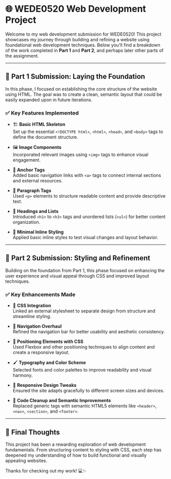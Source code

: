 # 🌐 WEDE0520 Web Development Project

Welcome to my web development submission for WEDE0520! This project showcases my journey through building and refining a website using foundational web development techniques. Below you'll find a breakdown of the work completed in **Part 1** and **Part 2**, and perhaps later other parts of the assignment.

---

## 📁 Part 1 Submission: Laying the Foundation

In this phase, I focused on establishing the core structure of the website using HTML. The goal was to create a clean, semantic layout that could be easily expanded upon in future iterations.

### ✅ Key Features Implemented

- 🏗️ **Basic HTML Skeleton**  
  Set up the essential `<!DOCTYPE html>`, `<html>`, `<head>`, and `<body>` tags to define the document structure.

- 🖼️ **Image Components**  
  Incorporated relevant images using `<img>` tags to enhance visual engagement.

- 🔗 **Anchor Tags**  
  Added basic navigation links with `<a>` tags to connect internal sections and external resources.

- 📝 **Paragraph Tags**  
  Used `<p>` elements to structure readable content and provide descriptive text.

- 📌 **Headings and Lists**  
  Introduced `<h1>` to `<h3>` tags and unordered lists (`<ul>`) for better content organization.

- 🎨 **Minimal Inline Styling**  
  Applied basic inline styles to test visual changes and layout behavior.

---

## 📁 Part 2 Submission: Styling and Refinement

Building on the foundation from Part 1, this phase focused on enhancing the user experience and visual appeal through CSS and improved layout techniques.

### ✅ Key Enhancements Made

- 🎨 **CSS Integration**  
  Linked an external stylesheet to separate design from structure and streamline styling.

- 🧭 **Navigation Overhaul**  
  Refined the navigation bar for better usability and aesthetic consistency.

- 📐 **Positioning Elements with CSS**  
  Used Flexbox and other positioning techniques to align content and create a responsive layout.

- 🖌️ **Typography and Color Scheme**  
  Selected fonts and color palettes to improve readability and visual harmony.

- 📱 **Responsive Design Tweaks**  
  Ensured the site adapts gracefully to different screen sizes and devices.

- 🧹 **Code Cleanup and Semantic Improvements**  
  Replaced generic tags with semantic HTML5 elements like `<header>`, `<nav>`, `<section>`, and `<footer>`.

---

## 🚀 Final Thoughts

This project has been a rewarding exploration of web development fundamentals. From structuring content to styling with CSS, each step has deepened my understanding of how to build functional and visually appealing websites.

Thanks for checking out my work! 💻✨
